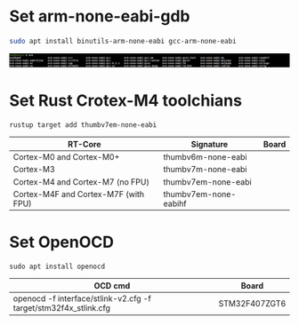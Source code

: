# Set arm-none-eabi-gdb
```sh
sudo apt install binutils-arm-none-eabi gcc-arm-none-eabi
```

![image-20201201184855441](./env.assets/image-20201201184855441.png)

# Set Rust Crotex-M4 toolchians

```none
rustup target add thumbv7em-none-eabi
```

| RT-Core                  | Signature | Board |
| ------------------------ | --------- | --------- |
| Cortex-M0 and Cortex-M0+ | thumbv6m-none-eabi ||
| Cortex-M3                | thumbv7m-none-eabi ||
| Cortex-M4 and Cortex-M7 (no FPU) | thumbv7em-none-eabi ||
| Cortex-M4F and Cortex-M7F (with FPU) | thumbv7em-none-eabihf ||

# Set OpenOCD

```
sudo apt install openocd
```

| OCD cmd                                                      | Board         |
| ------------------------------------------------------------ | ------------- |
| openocd -f interface/stlink-v2.cfg -f target/stm32f4x_stlink.cfg | STM32F407ZGT6 |

